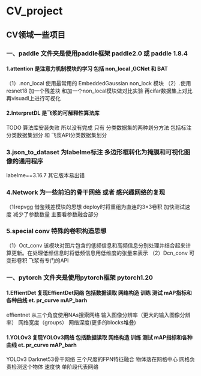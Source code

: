 # CV_project
## CV领域一些项目
### 一、paddle 文件夹是使用paddle框架  paddle2.0 或  paddle 1.8.4
####  1.attention 是注意力机制模块的学习  包括 non_local ,GCNet 和 BAT
（1）.non_local 使用最常用的 EmbeddedGaussian non_lock 模块
（2）.使用resnet18 加一个残差块  和加一个non_local模块做对比实验 再cifar数据集上对比  再visuadl上进行可视化 
####  2.InterpretDL 是飞浆的可解释性算法库
TODO 算法库安装失败 所以没有完成  只有 分类数据集的两种划分方法  包括标注分类数据集划分 和 飞浆API分类数据集划分
### 3.json_to_dataset 为labelme标注 多边形框转化为掩膜和可视化图像的通用程序
labelme==3.16.7 其它版本易出错
### 4.Network 为一些前沿的骨干网络 或者 感兴趣网络的复现
（1)repvgg 借鉴残差模块的思想  deploy时将重组为直连的3×3卷积  加快测试速度 减少了参数数量  主要看参数融合部分 
### 5.special conv 特殊的卷积构造思想
（1）Oct_conv 
该模块对图片包含的低频信息和高频信息分别处理并结合起来计算更新。在处理低频信息时将低频信息用低维度的张量来表示
（2）Dcn_conv 可变形卷积  飞浆有专门的API
### 一、pytorch 文件夹是使用pytorch框架  pytorch1.20 
#### 1.EffientDet  复现EffientDet网络 包括数据读取 网络构造 训练 测试 mAP指标和各种曲线 et. pr_curve mAP_barh 
effientnet  从三个角度使用NAs搜索网络  输入图像分辨率（更大的输入图像分辨率）  网络宽度（groups） 网络深度(更多的blocks堆叠) 
#### 1.YOLOv3  复现YOLOv3网络 包括数据读取 网络构造 训练 测试 mAP指标和各种曲线 et. pr_curve mAP_barh 
YOLOv3 Darknet53骨干网络 三个尺度的FPN特征融合  物体落在网格中心  网格负责检测这个物体 速度快  单阶段代表网络
